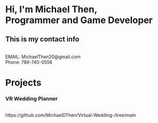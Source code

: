 <h1>Hi, I'm Michael Then, 
<br>Programmer and Game Developer
<h2> This is my contact info</h2>
<br> EMAIL: MichaelThen20@gmail.com 
<br>Phone: 786-740-0556</h3>

<h1> Projects
  <h3> VR Wedding Planner</h3>
<br> https://github.com/MichaelDThen/Virtual-Wedding-/tree/main
